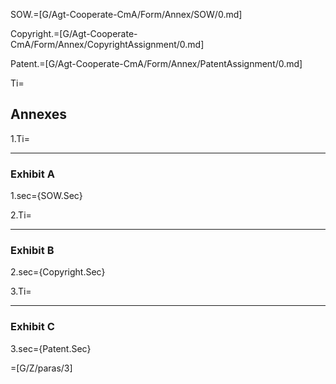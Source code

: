 SOW.=[G/Agt-Cooperate-CmA/Form/Annex/SOW/0.md] 

Copyright.=[G/Agt-Cooperate-CmA/Form/Annex/CopyrightAssignment/0.md] 

Patent.=[G/Agt-Cooperate-CmA/Form/Annex/PatentAssignment/0.md]

Ti=<h2>Annexes</h2>

1.Ti=<hr><h3>Exhibit A</h3>

1.sec={SOW.Sec}

2.Ti=<hr><h3>Exhibit B</h3>

2.sec={Copyright.Sec}

3.Ti=<hr><h3>Exhibit C</h3>

3.sec={Patent.Sec}

=[G/Z/paras/3]
